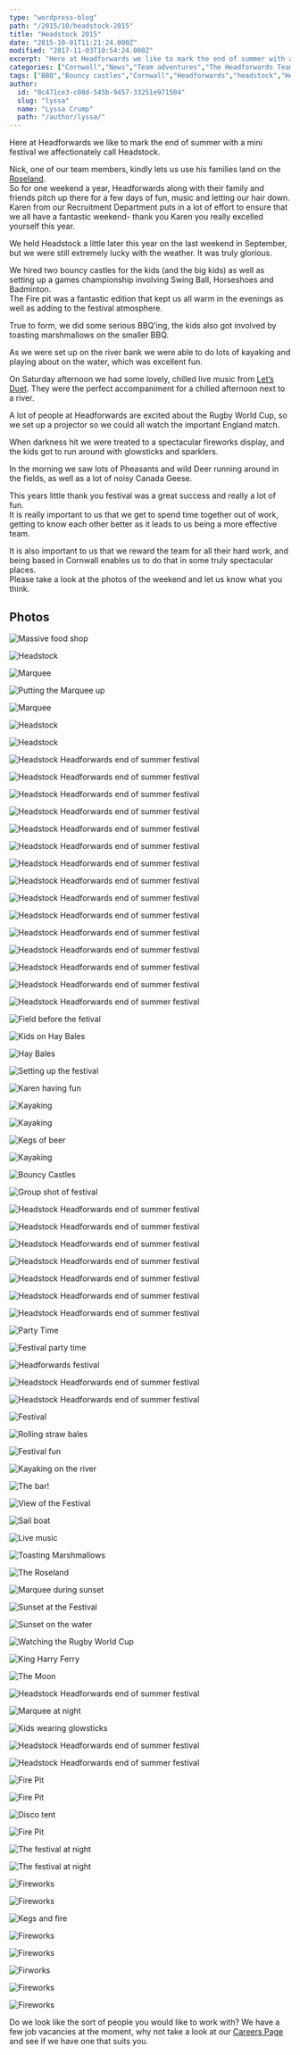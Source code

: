```yaml
---
type: "wordpress-blog"
path: "/2015/10/headstock-2015"
title: "Headstock 2015"
date: "2015-10-01T11:21:24.000Z"
modified: "2017-11-03T10:54:24.000Z"
excerpt: "Here at Headforwards we like to mark the end of summer with a mini festival we affectionately call Headstock. Nick, one of our team members, kindly lets us use his families land on the Roseland. So for one weekend a year, Headforwards along with their family and friends pitch up there for a few days of fun, music and …"
categories: ["Cornwall","News","Team adventures","The Headforwards Team"]
tags: ["BBQ","Bouncy castles","Cornwall","Headforwards","headstock","Heastock 2015","team adventures","Team advetures","team building","the roseland","the roseland peninsular"]
author:
  id: "0c471ce3-c08d-545b-9457-33251e971504"
  slug: "lyssa"
  name: "Lyssa Crump"
  path: "/author/lyssa/"
---
```

Here at Headforwards we like to mark the end of summer with a mini festival we affectionately call Headstock.

Nick, one of our team members, kindly lets us use his families land on the [Roseland](http://www.roselandpeninsula.com/).  
So for one weekend a year, Headforwards along with their family and friends pitch up there for a few days of fun, music and letting our hair down.  
Karen from our Recruitment Department puts in a lot of effort to ensure that we all have a fantastic weekend- thank you Karen you really excelled yourself this year.

We held Headstock a little later this year on the last weekend in September, but we were still extremely lucky with the weather. It was truly glorious.

We hired two bouncy castles for the kids (and the big kids) as well as setting up a games championship involving Swing Ball, Horseshoes and Badminton.  
The Fire pit was a fantastic edition that kept us all warm in the evenings as well as adding to the festival atmosphere.

True to form, we did some serious BBQ’ing, the kids also got involved by toasting marshmallows on the smaller BBQ.

As we were set up on the river bank we were able to do lots of kayaking and playing about on the water, which was excellent fun.

On Saturday afternoon we had some lovely, chilled live music from [Let’s Duet](http://www.freakmusic.co.uk/bands/lets_duet#.Vg0soRNVhBd). They were the perfect accompaniment for a chilled afternoon next to a river.

A lot of people at Headforwards are excited about the Rugby World Cup, so we set up a projector so we could all watch the important England match.

When darkness hit we were treated to a spectacular fireworks display, and the kids got to run around with glowsticks and sparklers.

In the morning we saw lots of Pheasants and wild Deer running around in the fields, as well as a lot of noisy Canada Geese.

This years little thank you festival was a great success and really a lot of fun.  
It is really important to us that we get to spend time together out of work, getting to know each other better as it leads to us being a more effective team.

It is also important to us that we reward the team for all their hard work, and being based in Cornwall enables us to do that in some truly spectacular places.  
Please take a look at the photos of the weekend and let us know what you think.

Photos
------


<section class="gallery">


![Massive food shop](/wp-content/uploads/2015/10/Headforwards_Headstock_Food_shop.jpg)

![Headstock](/wp-content/uploads/2015/10/Headforwards_Headstock_field.jpeg)

![Marquee](/wp-content/uploads/2015/10/Headforwards_Headstock_Marquee.jpeg)

![Putting the Marquee up](/wp-content/uploads/2015/10/Headforwards_Headstock_Lyssa_marquee.jpg)

![Marquee](/wp-content/uploads/2015/10/Headforwards_Headstock_Marquee_erection_time.jpg)

![Headstock](/wp-content/uploads/2015/10/Headforwards_Headstock_badminton1.jpg)

![Headstock](/wp-content/uploads/2015/10/Headforwards_Headstock_Bar.jpg)

![Headstock Headforwards end of summer festival ](/wp-content/uploads/2015/10/Headforwards_Headstock_BBQ1.jpg)

![Headstock Headforwards end of summer festival ](/wp-content/uploads/2015/10/Headforwards_Headstock_BBQ_field.jpg)

![Headstock Headforwards end of summer festival ](/wp-content/uploads/2015/10/Headforwards_Headstock_Beer.jpg)

![Headstock Headforwards end of summer festival ](/wp-content/uploads/2015/10/Headforwards_Headstock_beer_barrels.jpeg)

![Headstock Headforwards end of summer festival ](/wp-content/uploads/2015/10/Headforwards_Headstock_boat_low_tide.jpg)

![Headstock Headforwards end of summer festival ](/wp-content/uploads/2015/10/Headforwards_Headstock_boats.jpg)

![Headstock Headforwards end of summer festival ](/wp-content/uploads/2015/10/Headforwards_Headstock_boats_ships.jpg)

![Headstock Headforwards end of summer festival ](/wp-content/uploads/2015/10/Headforwards_Headstock_bouncy_castles.jpg)

![Headstock Headforwards end of summer festival ](/wp-content/uploads/2015/10/Headforwards_Headstock_bouncy_castles_kids.jpg)

![Headstock Headforwards end of summer festival ](/wp-content/uploads/2015/10/Headforwards_Headstock_bubbles.jpg)

![Headstock Headforwards end of summer festival ](/wp-content/uploads/2015/10/Headforwards_Headstock_car_park.jpeg)

![Headstock Headforwards end of summer festival ](/wp-content/uploads/2015/10/Headforwards_Headstock_Cars.jpg)

![Headstock Headforwards end of summer festival ](/wp-content/uploads/2015/10/Headforwards_Headstock_Cars_tractor.jpeg)

![Headstock Headforwards end of summer festival ](/wp-content/uploads/2015/10/Headforwards_Headstock_cars_water.jpg)

![Headstock Headforwards end of summer festival ](/wp-content/uploads/2015/10/Headforwards_Headstock_Deer.jpeg)

![Field before the fetival](/wp-content/uploads/2015/10/Headforwards_Headstock_hay_bails_field.jpg)

![Kids on Hay Bales ](/wp-content/uploads/2015/10/Headforwards_Headstock_Hay_bales.jpg)

![Hay Bales ](/wp-content/uploads/2015/10/Headforwards_Headstock_haybales.jpeg)

![Setting up the festival](/wp-content/uploads/2015/10/Headforwards_Headstock_Haybales_tent.jpeg)

![Karen having fun ](/wp-content/uploads/2015/10/Headforwards_Headstock_Karen_BBQ.jpg)

![Kayaking ](/wp-content/uploads/2015/10/Headforwards_Headstock_Kayak_and_boat.jpg)

![Kayaking](/wp-content/uploads/2015/10/Headforwards_Headstock_Kayaks.jpg)

![Kegs of beer ](/wp-content/uploads/2015/10/Headforwards_Headstock_kegs_on_the_river.jpeg)

![Kayaking](/wp-content/uploads/2015/10/Headforwards_Headstock_kayaks_river.jpg)

![Bouncy Castles](/wp-content/uploads/2015/10/Headforwards_Headstock_kids_bouncycastle.jpg)

![Group shot of festival](/wp-content/uploads/2015/10/Headforwards_Headstock_kids_bubbles.jpg)

![Headstock Headforwards end of summer festival ](/wp-content/uploads/2015/10/Headforwards_Headstock_dog_kayaks-water.jpg)

![Headstock Headforwards end of summer festival ](/wp-content/uploads/2015/10/Headforwards_Headstock_dogs_splashing.jpg)

![Headstock Headforwards end of summer festival ](/wp-content/uploads/2015/10/Headforwards_Headstock_dogs_water.jpg)

![Headstock Headforwards end of summer festival ](/wp-content/uploads/2015/10/Headforwards_Headstock_dusk.jpg)

![Headstock Headforwards end of summer festival ](/wp-content/uploads/2015/10/Headforwards_Headstock_families_babies.jpg)

![Headstock Headforwards end of summer festival ](/wp-content/uploads/2015/10/Headforwards_Headstock_families_riverbank.jpg)

![Headstock Headforwards end of summer festival ](/wp-content/uploads/2015/10/Headforwards_Headstock_family.jpg)

![Party Time ](/wp-content/uploads/2015/10/Headforwards_Headstock_party_time_tent.jpg)

![Festival party time ](/wp-content/uploads/2015/10/Headforwards_Headstock_party_zone.jpg)

![Headforwards festival](/wp-content/uploads/2015/10/Headforwards_Headstock_people.jpg)

![Headstock Headforwards end of summer festival ](/wp-content/uploads/2015/10/Headforwards_Headstock_Family_group_shot.jpg)

![Headstock Headforwards end of summer festival ](/wp-content/uploads/2015/10/Headforwards_Headstock_family_play.jpg)

![Festival ](/wp-content/uploads/2015/10/Headforwards_Headstock_Festival.jpg)

![Rolling straw bales ](/wp-content/uploads/2015/10/Headforwards_Headstock_rolling.jpg)

![Festival fun](/wp-content/uploads/2015/10/Headforwards_Headstock_group_shot.jpg)

![Kayaking on the river](/wp-content/uploads/2015/10/Headforwards_Headstock_Sail_boat_kayak.jpg)

![The bar!](/wp-content/uploads/2015/10/Headforwards_Headstock_groupshot_bar.jpg)

![View of the Festival ](/wp-content/uploads/2015/10/Headforwards_Headstock_Field_By_the_water.jpg)

![Sail boat](/wp-content/uploads/2015/10/Headforwards_Headstock_Sail_boat.jpg)

![Live music](/wp-content/uploads/2015/10/Headforwards_Headstock_Live_Music.jpg)

![Toasting Marshmallows](/wp-content/uploads/2015/10/Headforwards_Headstock_marshmallows_BBQ.jpg)

![The Roseland ](/wp-content/uploads/2015/10/Headforwards_Headstock_little_boat.jpeg)

![Marquee during sunset](/wp-content/uploads/2015/10/Headforwards_Headstock_Marquee_sunset.jpeg)

![Sunset at the Festival ](/wp-content/uploads/2015/10/Headforwards_Headstock_Sunset_beer.jpg)

![Sunset on the water ](/wp-content/uploads/2015/10/Headforwards_Headstock_sunset_on_water.jpeg)

![Watching the Rugby World Cup](/wp-content/uploads/2015/10/Headforwards_Headstock_Rugby_projection.jpg)

![King Harry Ferry](/wp-content/uploads/2015/10/Headforwards_Headstock_Ferry_group_shot.jpg)

![The Moon](/wp-content/uploads/2015/10/Headforwards_Headstock_MOON.jpg)

![Headstock Headforwards end of summer festival ](/wp-content/uploads/2015/10/Headforwards_Headstock_disco_lights.jpg)

![Marquee at night](/wp-content/uploads/2015/10/Headforwards_Headstock_marquee_disco.jpg)

![Kids wearing glowsticks](/wp-content/uploads/2015/10/Headforwards_Headstock_kids_glowsticks.jpg)

![Headstock Headforwards end of summer festival ](/wp-content/uploads/2015/10/Headforwards_Headstock_BBQ_at_night.jpeg)

![Headstock Headforwards end of summer festival ](/wp-content/uploads/2015/10/Headforwards_Headstock_chinease_lantern_lighting.jpg)

![Fire Pit](/wp-content/uploads/2015/10/Headforwards_Headstock_fire_pit.jpeg)

![Fire Pit](/wp-content/uploads/2015/10/Headforwards_Headstock_Fire_pit_fun.jpg)

![Disco tent](/wp-content/uploads/2015/10/Headforwards_Headstock_Nightime_disco.jpg)

![Fire Pit](/wp-content/uploads/2015/10/Headforwards_Headstock_firepit.jpg)

![The festival at night](/wp-content/uploads/2015/10/Headforwards_Headstock_Nightime_festival.jpg)

![The festival at night](/wp-content/uploads/2015/10/Headforwards_Headstock_nighttime.jpeg)

![Fireworks ](/wp-content/uploads/2015/10/Headforwards_Headstock_organge_fireworks.jpg)

![Fireworks](/wp-content/uploads/2015/10/Headforwards_Headstock_Firework.jpg)

![Kegs and fire ](/wp-content/uploads/2015/10/Headforwards_Headstock_kegs_flames.jpeg)

![Fireworks](/wp-content/uploads/2015/10/Headforwards_Headstock_Fireworks.jpg)

![Fireworks](/wp-content/uploads/2015/10/Headforwards_Headstock_Green_fireworks.jpg)

![Firworks](/wp-content/uploads/2015/10/Headforwards_Headstock_yellow_firework.jpg)

![Fireworks](/wp-content/uploads/2015/10/Headforwards_Headstock_red_firework.jpg)

![Fireworks](/wp-content/uploads/2015/10/Headforwards_Headstock_water_on_fire.jpeg)

</section>



Do we look like the sort of people you would like to work with? We have a few job vacancies at the moment, why not take a look at our [Careers Page](http://www.headforwards.com/careers/) and see if we have one that suits you.
